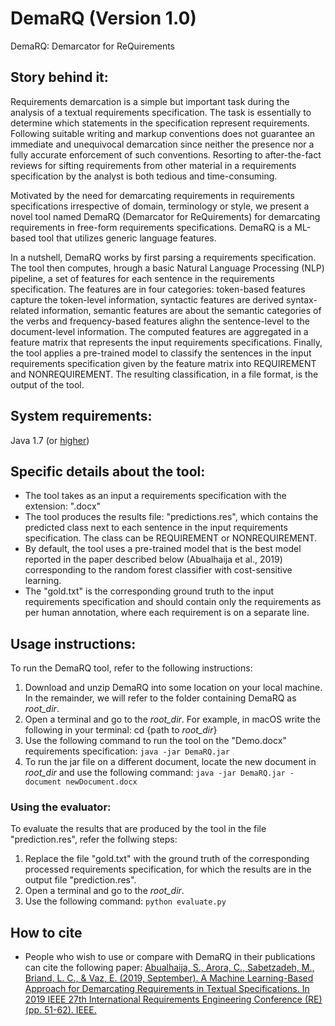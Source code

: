 # DemaRQ (Version 1.0) #
DemaRQ: Demarcator for ReQuirements

## Story behind it: ##
Requirements demarcation is a simple but important task during the analysis of a textual requirements specification. The task is essentially to determine which statements in the specification represent requirements. Following suitable writing and markup conventions does not guarantee an immediate and unequivocal demarcation since neither the presence nor a fully accurate enforcement of such conventions. Resorting to after-the-fact reviews for sifting requirements from other material in a requirements specification by the analyst is both tedious and time-consuming. 

Motivated by the need for demarcating requirements in requirements specifications irrespective of domain, terminology or style, we present a novel tool named DemaRQ (Demarcator for ReQuirements) for demarcating requirements in free-form requirements specifications. DemaRQ is a ML-based tool that utilizes generic language features.

In a nutshell, DemaRQ works by first parsing a requirements specification. The tool then computes, hrough a basic Natural Language Processing (NLP) pipeline, a set of features for each sentence in the requirements specification. The features are in four categories: token-based features capture the token-level information, syntactic features are derived syntax-related information, semantic features are about the semantic categories of the verbs and frequency-based features alighn the sentence-level to the document-level information. The computed features are aggregated in a feature matrix that represents the input requirements specifications. Finally, the tool applies a pre-trained model to classify the sentences in the input requirements specification given by the feature matrix into REQUIREMENT and NONREQUIREMENT. The resulting classification, in a file format, is the output of the tool. 

## System requirements: ##
Java 1.7 (or [higher](https://www.oracle.com/java/technologies/javase-jre8-downloads.html))

## Specific details about the tool:
- The tool takes as an input a requirements specification with the extension: ".docx"
- The tool produces the results file: "predictions.res", which contains the predicted class next to each sentence in the input requirements specification. The class can be REQUIREMENT or NONREQUIREMENT.
- By default, the tool uses a pre-trained model that is the best model reported in the paper described below (Abualhaija et al., 2019) corresponding to the random forest classifier with cost-sensitive learning.
- The "gold.txt" is the corresponding ground truth to the input requirements specification and should contain only the requirements as per human annotation, where each requirement is on a separate line. 
  
## Usage instructions: ##

To run the DemaRQ tool, refer to the following instructions:

1. Download and unzip DemaRQ into some location on your local machine. In the remainder, we will refer to the folder containing DemaRQ as *root_dir*.
2. Open a terminal and go to the *root_dir*. For example, in macOS write the following in your terminal: cd {path to *root_dir*}
3. Use the following command to run the tool on the "Demo.docx" requirements specification: 
```java -jar DemaRQ.jar```
4. To run the jar file on a different document, locate the new document in *root_dir* and use the 
following command: 
```java -jar DemaRQ.jar -document newDocument.docx```

### Using the evaluator: ###
To evaluate the results that are produced by the tool in the file "prediction.res", refer the follwing steps:
1. Replace the file "gold.txt" with the ground truth of the corresponding processed requirements specification, for which the results are in the output file "prediction.res".
2. Open a terminal and go to the *root_dir*. 
3. Use the following command: 
```python evaluate.py```


## How to cite
- People who wish to use or compare with DemaRQ in their publications can cite the following paper: 
[Abualhaija, S., Arora, C., Sabetzadeh, M., Briand, L. C., & Vaz, E. (2019, September). A Machine Learning-Based Approach for Demarcating Requirements in Textual Specifications. In 2019 IEEE 27th International Requirements Engineering Conference (RE) (pp. 51-62). IEEE.](https://orbilu.uni.lu/bitstream/10993/39889/1/AASBV_RE19_AuthorPreprint.pdf)

